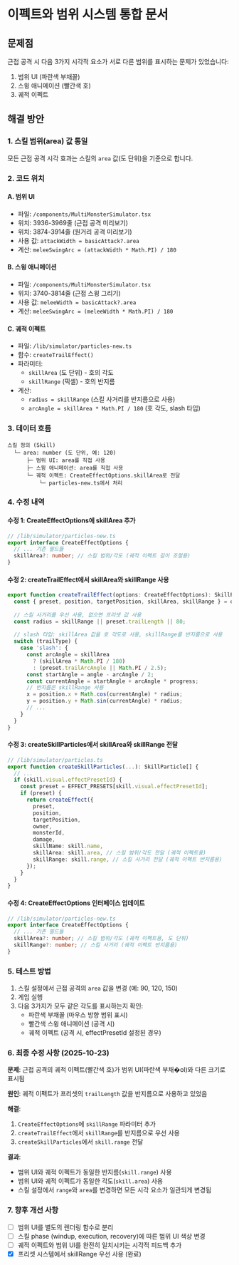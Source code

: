 # 이펙트와 범위 시스템 통합 문서

## 문제점
근접 공격 시 다음 3가지 시각적 요소가 서로 다른 범위를 표시하는 문제가 있었습니다:
1. 범위 UI (파란색 부채꼴) 
2. 스윙 애니메이션 (빨간색 호)
3. 궤적 이펙트

## 해결 방안

### 1. 스킬 범위(area) 값 통일
모든 근접 공격 시각 효과는 스킬의 `area` 값(도 단위)을 기준으로 합니다.

### 2. 코드 위치

#### A. 범위 UI
- 파일: `/components/MultiMonsterSimulator.tsx`
- 위치: 3936-3969줄 (근접 공격 미리보기)
- 위치: 3874-3914줄 (원거리 공격 미리보기)
- 사용 값: `attackWidth = basicAttack?.area`
- 계산: `meleeSwingArc = (attackWidth * Math.PI) / 180`

#### B. 스윙 애니메이션
- 파일: `/components/MultiMonsterSimulator.tsx`
- 위치: 3740-3814줄 (근접 스윙 그리기)
- 사용 값: `meleeWidth = basicAttack?.area`
- 계산: `meleeSwingArc = (meleeWidth * Math.PI) / 180`

#### C. 궤적 이펙트
- 파일: `/lib/simulator/particles-new.ts`
- 함수: `createTrailEffect()`
- 파라미터: 
  - `skillArea` (도 단위) - 호의 각도
  - `skillRange` (픽셀) - 호의 반지름
- 계산: 
  - `radius = skillRange` (스킬 사거리를 반지름으로 사용)
  - `arcAngle = skillArea * Math.PI / 180` (호 각도, slash 타입)

### 3. 데이터 흐름

```
스킬 정의 (Skill)
  └─ area: number (도 단위, 예: 120)
      ├─ 범위 UI: area를 직접 사용
      ├─ 스윙 애니메이션: area를 직접 사용
      └─ 궤적 이펙트: CreateEffectOptions.skillArea로 전달
          └─ particles-new.ts에서 처리
```

### 4. 수정 내역

#### 수정 1: CreateEffectOptions에 skillArea 추가
```typescript
// /lib/simulator/particles-new.ts
export interface CreateEffectOptions {
  // ... 기존 필드들
  skillArea?: number; // 스킬 범위/각도 (궤적 이펙트 길이 조절용)
}
```

#### 수정 2: createTrailEffect에서 skillArea와 skillRange 사용
```typescript
export function createTrailEffect(options: CreateEffectOptions): SkillParticle[] {
  const { preset, position, targetPosition, skillArea, skillRange } = options;
  
  // 스킬 사거리를 우선 사용, 없으면 프리셋 값 사용
  const radius = skillRange || preset.trailLength || 80;
  
  // slash 타입: skillArea 값을 호 각도로 사용, skillRange를 반지름으로 사용
  switch (trailType) {
    case 'slash': {
      const arcAngle = skillArea 
        ? (skillArea * Math.PI / 180) 
        : (preset.trailArcAngle || Math.PI / 2.5);
      const startAngle = angle - arcAngle / 2;
      const currentAngle = startAngle + arcAngle * progress;
      // 반지름은 skillRange 사용
      x = position.x + Math.cos(currentAngle) * radius;
      y = position.y + Math.sin(currentAngle) * radius;
      // ...
    }
  }
}
```

#### 수정 3: createSkillParticles에서 skillArea와 skillRange 전달
```typescript
// /lib/simulator/particles.ts
export function createSkillParticles(...): SkillParticle[] {
  // ...
  if (skill.visual.effectPresetId) {
    const preset = EFFECT_PRESETS[skill.visual.effectPresetId];
    if (preset) {
      return createEffect({
        preset,
        position,
        targetPosition,
        owner,
        monsterId,
        damage,
        skillName: skill.name,
        skillArea: skill.area, // 스킬 범위/각도 전달 (궤적 이펙트용)
        skillRange: skill.range, // 스킬 사거리 전달 (궤적 이펙트 반지름용)
      });
    }
  }
}
```

#### 수정 4: CreateEffectOptions 인터페이스 업데이트
```typescript
// /lib/simulator/particles-new.ts
export interface CreateEffectOptions {
  // ... 기존 필드들
  skillArea?: number; // 스킬 범위/각도 (궤적 이펙트용, 도 단위)
  skillRange?: number; // 스킬 사거리 (궤적 이펙트 반지름용)
}
```

### 5. 테스트 방법

1. 스킬 설정에서 근접 공격의 `area` 값을 변경 (예: 90, 120, 150)
2. 게임 실행
3. 다음 3가지가 모두 같은 각도를 표시하는지 확인:
   - 파란색 부채꼴 (마우스 방향 범위 표시)
   - 빨간색 스윙 애니메이션 (공격 시)
   - 궤적 이펙트 (공격 시, effectPresetId 설정된 경우)

### 6. 최종 수정 사항 (2025-10-23)

**문제**: 근접 공격의 궤적 이펙트(빨간색 호)가 범위 UI(파란색 부채�ol)와 다른 크기로 표시됨

**원인**: 궤적 이펙트가 프리셋의 `trailLength` 값을 반지름으로 사용하고 있었음

**해결**:
1. `CreateEffectOptions`에 `skillRange` 파라미터 추가
2. `createTrailEffect`에서 `skillRange`를 반지름으로 우선 사용
3. `createSkillParticles`에서 `skill.range` 전달

**결과**:
- 범위 UI와 궤적 이펙트가 동일한 반지름(`skill.range`) 사용
- 범위 UI와 궤적 이펙트가 동일한 각도(`skill.area`) 사용
- 스킬 설정에서 `range`와 `area`를 변경하면 모든 시각 요소가 일관되게 변경됨

### 7. 향후 개선 사항

- [ ] 범위 UI를 별도의 렌더링 함수로 분리
- [ ] 스킬 phase (windup, execution, recovery)에 따른 범위 UI 색상 변경
- [ ] 궤적 이펙트와 범위 UI를 완전히 일치시키는 시각적 피드백 추가
- [x] 프리셋 시스템에서 skillRange 우선 사용 (완료)

